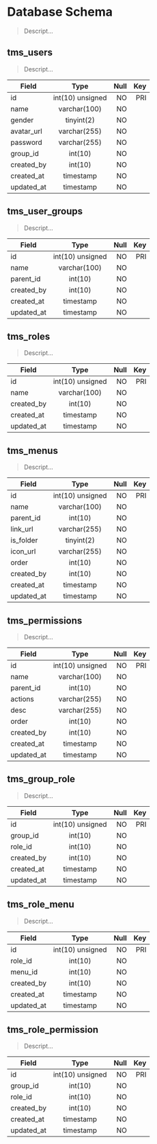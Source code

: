 # Database Schema
> Descript...

## tms_users
> Descript...

| Field      | Type             | Null | Key |
| ---------- |:----------------:| ----:| ---:| 
| id         | int(10) unsigned | NO   | PRI |
| name       | varchar(100)     | NO   |     |
| gender     | tinyint(2)       | NO   |     |
| avatar_url | varchar(255)     | NO   |     |
| password   | varchar(255)     | NO   |     |
| group_id   | int(10)          | NO   |     |
| created_by | int(10)          | NO   |     |
| created_at | timestamp        | NO   |     |
| updated_at | timestamp        | NO   |     |

 
## tms_user_groups
> Descript...

| Field      | Type             | Null | Key |
| ---------- |:----------------:| ----:| ---:| 
| id         | int(10) unsigned | NO   | PRI |
| name       | varchar(100)     | NO   |     |
| parent_id  | int(10)          | NO   |     |
| created_by | int(10)          | NO   |     |
| created_at | timestamp        | NO   |     |
| updated_at | timestamp        | NO   |     |


## tms_roles
> Descript...

| Field      | Type             | Null | Key |
| ---------- |:----------------:| ----:| ---:| 
| id         | int(10) unsigned | NO   | PRI |
| name       | varchar(100)     | NO   |     |
| created_by | int(10)          | NO   |     |
| created_at | timestamp        | NO   |     |
| updated_at | timestamp        | NO   |     |


## tms_menus
> Descript...

| Field      | Type             | Null | Key |
| ---------- |:----------------:| ----:| ---:| 
| id         | int(10) unsigned | NO   | PRI |
| name       | varchar(100)     | NO   |     |
| parent_id  | int(10)          | NO   |     |
| link_url   | varchar(255)     | NO   |     |
| is_folder  | tinyint(2)       | NO   |     |
| icon_url   | varchar(255)     | NO   |     |
| order      |  int(10)         | NO   |     |
| created_by | int(10)          | NO   |     |
| created_at | timestamp        | NO   |     |
| updated_at | timestamp        | NO   |     |


## tms_permissions
> Descript...

| Field      | Type             | Null | Key |
| ---------- |:----------------:| ----:| ---:| 
| id         | int(10) unsigned | NO   | PRI |
| name       | varchar(100)     | NO   |     |
| parent_id  | int(10)          | NO   |     |
| actions    | varchar(255)     | NO   |     |
| desc       | varchar(255)     | NO   |     |
| order      |  int(10)         | NO   |     |
| created_by | int(10)          | NO   |     |
| created_at | timestamp        | NO   |     |
| updated_at | timestamp        | NO   |     |


## tms_group_role
> Descript...

| Field      | Type             | Null | Key |
| ---------- |:----------------:| ----:| ---:| 
| id         | int(10) unsigned | NO   | PRI |
| group_id   | int(10)          | NO   |     |
| role_id    | int(10)          | NO   |     |
| created_by | int(10)          | NO   |     |
| created_at | timestamp        | NO   |     |
| updated_at | timestamp        | NO   |     |

## tms_role_menu
> Descript...

| Field      | Type             | Null | Key |
| ---------- |:----------------:| ----:| ---:| 
| id         | int(10) unsigned | NO   | PRI |
| role_id    | int(10)          | NO   |     |
| menu_id    | int(10)          | NO   |     |
| created_by | int(10)          | NO   |     |
| created_at | timestamp        | NO   |     |
| updated_at | timestamp        | NO   |     |


 ## tms_role_permission
> Descript...

| Field      | Type             | Null | Key |
| ---------- |:----------------:| ----:| ---:| 
| id         | int(10) unsigned | NO   | PRI |
| group_id   | int(10)          | NO   |     |
| role_id    | int(10)          | NO   |     |
| created_by | int(10)          | NO   |     |
| created_at | timestamp        | NO   |     |
| updated_at | timestamp        | NO   |     |

